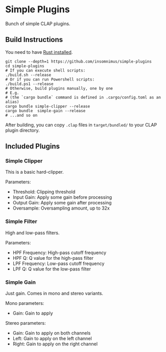 # Simple Plugins
Bunch of simple CLAP plugins.

## Build Instructions
You need to have [Rust installed](https://rustup.rs/).

```shell
git clone --depth=1 https://github.com/insomnimus/simple-plugins
cd simple-plugins
# If you can execute shell scripts:
./build.sh --release
# Or if you can run Powershell scripts:
./build.ps1 --release
# Otherwise, build plugins manually, one by one
# E.g.
# (the `cargo bundle` command is defined in .cargo/config.toml as an alias)
cargo bundle simple-clipper --release
cargo bundle  simple-gain --release
# ...and so on
```

After building, you can copy `.clap` files in `target/bundled/` to your CLAP plugin directory.

## Included Plugins
### Simple Clipper
This is a basic hard-clipper.

Parameters:
- Threshold: Clipping threshold
- Input Gain: Apply some gain before processing
- Output Gain: Apply some gain after processing
- Oversample: Oversampling amount, up to 32x

### Simple Filter
High and low-pass filters.

Parameters:
- HPF Frequency: High-pass cutoff frequency
- HPF Q: Q value for the high-pass filter
- LPF Frequency: Low-pass cutoff frequency
- LPF Q: Q value for the low-pass filter

### Simple Gain
Just gain.
Comes in mono and stereo variants.

Mono parameters:
- Gain: Gain to apply

Stereo parameters:
- Gain: Gain to apply on both channels
- Left: Gain to apply on the left channel
- Right: Gain to apply on the right channel

